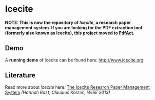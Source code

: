 # Icecite

**NOTE: This is now the repository of *Icecite*, a research paper management
system. If you are looking for the PDF extraction tool (formerly also known as
Icecite), this project moved to [PdfAct](https://github.com/ad-freiburg/pdfact).**

## Demo
A **running demo** of Icecite can be found here: http://www.icecite.org.

## Literature
Read more about *Icecite* here:
[The Icecite Research Paper Management System](http://ad-publications.informatik.uni-freiburg.de/WISE_icecite_BK_2013.pdf)
*(Hannah Bast, Claudius Korzen, WISE 2013)*
